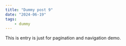 ```yaml
---
title: "Dummy post 9"
date: "2024-06-19"
tags:
    - dummy
---
```


This is entry is just for pagination and navigation demo.
